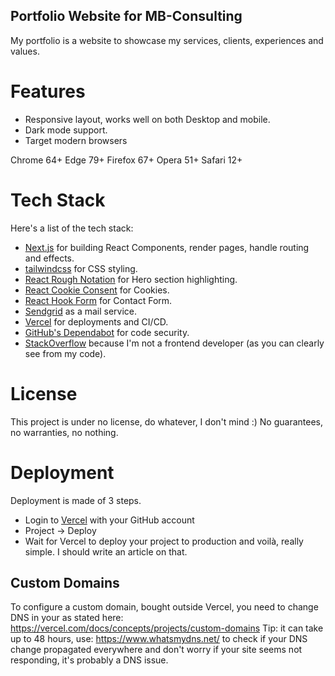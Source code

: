 ## Portfolio Website for MB-Consulting

My portfolio is a website to showcase my services, clients, experiences and values.

# Features

- Responsive layout, works well on both Desktop and mobile.
- Dark mode support.
- Target modern browsers

Chrome 64+
Edge 79+
Firefox 67+
Opera 51+
Safari 12+

# Tech Stack

Here's a list of the tech stack:

- [Next.js](https://nextjs.org) for building React Components, render pages, handle routing and effects.
- [tailwindcss](https://tailwindcss.com) for CSS styling.
- [React Rough Notation](https://roughnotation.com) for Hero section highlighting.
- [React Cookie Consent](https://github.com/Mastermindzh/react-cookie-consent) for Cookies.
- [React Hook Form](https://react-hook-form.com) for Contact Form.
- [Sendgrid](https://sendgrid.com/solutions/email-api/) as a mail service.
- [Vercel](https://vercel.com) for deployments and CI/CD.
- [GitHub's Dependabot](https://docs.github.com/en/code-security/dependabot) for code security.
- [StackOverflow](https://stackoverflow.com/questions/tagged/nextjs) because I'm not a frontend developer (as you can clearly see from my code).

# License

This project is under no license, do whatever, I don't mind :)
No guarantees, no warranties, no nothing.

# Deployment

Deployment is made of 3 steps.

- Login to [Vercel](https://vercel.com) with your GitHub account
- Project -> Deploy
- Wait for Vercel to deploy your project to production and voilà, really simple. I should write an article on that.

## Custom Domains
To configure a custom domain, bought outside Vercel, you need to change DNS in your as stated here: https://vercel.com/docs/concepts/projects/custom-domains
Tip: it can take up to 48 hours, use: https://www.whatsmydns.net/ to check if your DNS change propagated everywhere and don't worry if your site seems not responding, it's probably a DNS issue.